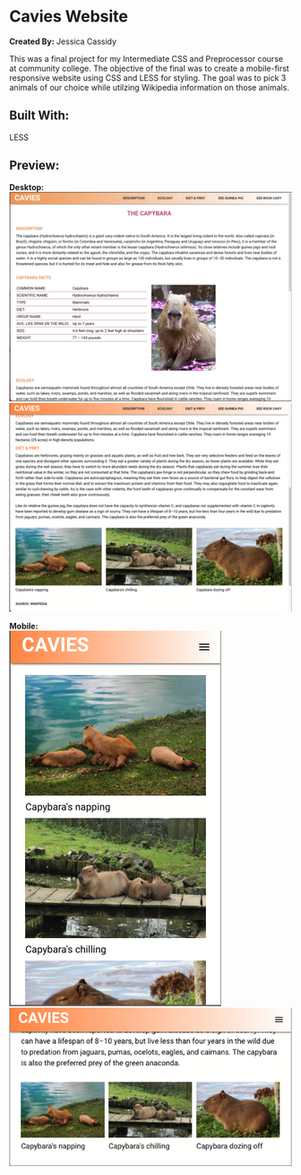 # Cavies Website
**Created By:** Jessica Cassidy

This was a final project for my Intermediate CSS and Preprocessor course at community college. 
The objective of the final was to create a mobile-first responsive website using CSS and LESS for styling. The goal was to pick 3 animals of 
our choice while utilzing Wikipedia information on those animals. 

## Built With:
LESS

## Preview:
**Desktop:**
![](images/screenshot_program-output_1.jpeg)
![](images/screenshot_program-output_2.png)

**Mobile:**\
![](images/screenshot_program-output_3.png)
![](images/screenshot_program-output_4.png)
